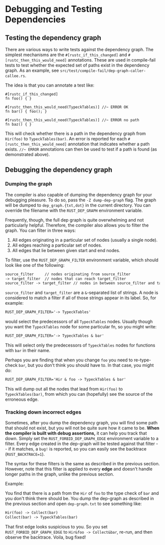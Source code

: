 # Debugging and Testing Dependencies

## Testing the dependency graph

There are various ways to write tests against the dependency graph.
The simplest mechanisms are the `#[rustc_if_this_changed]` and
`#[rustc_then_this_would_need]` annotations. These are used in compile-fail
tests to test whether the expected set of paths exist in the dependency graph.
As an example, see `src/test/compile-fail/dep-graph-caller-callee.rs`.

The idea is that you can annotate a test like:

```rust,ignore
#[rustc_if_this_changed]
fn foo() { }

#[rustc_then_this_would_need(TypeckTables)] //~ ERROR OK
fn bar() { foo(); }

#[rustc_then_this_would_need(TypeckTables)] //~ ERROR no path
fn baz() { }
```

This will check whether there is a path in the dependency graph from `Hir(foo)`
to `TypeckTables(bar)`. An error is reported for each
`#[rustc_then_this_would_need]` annotation that indicates whether a path
exists. `//~ ERROR` annotations can then be used to test if a path is found (as
demonstrated above).

## Debugging the dependency graph

### Dumping the graph

The compiler is also capable of dumping the dependency graph for your
debugging pleasure. To do so, pass the `-Z dump-dep-graph` flag. The
graph will be dumped to `dep_graph.{txt,dot}` in the current
directory.  You can override the filename with the `RUST_DEP_GRAPH`
environment variable.

Frequently, though, the full dep graph is quite overwhelming and not
particularly helpful. Therefore, the compiler also allows you to filter
the graph. You can filter in three ways:

1. All edges originating in a particular set of nodes (usually a single node).
2. All edges reaching a particular set of nodes.
3. All edges that lie between given start and end nodes.

To filter, use the `RUST_DEP_GRAPH_FILTER` environment variable, which should
look like one of the following:

```txt
source_filter     // nodes originating from source_filter
-> target_filter  // nodes that can reach target_filter
source_filter -> target_filter // nodes in between source_filter and target_filter
```

`source_filter` and `target_filter` are a `&`-separated list of strings.
A node is considered to match a filter if all of those strings appear in its
label. So, for example:

```txt
RUST_DEP_GRAPH_FILTER='-> TypeckTables'
```

would select the predecessors of all `TypeckTables` nodes. Usually though you
want the `TypeckTables` node for some particular fn, so you might write:

```txt
RUST_DEP_GRAPH_FILTER='-> TypeckTables & bar'
```

This will select only the predecessors of `TypeckTables` nodes for functions
with `bar` in their name.

Perhaps you are finding that when you change `foo` you need to re-type-check
`bar`, but you don't think you should have to. In that case, you might do:

```txt
RUST_DEP_GRAPH_FILTER='Hir & foo -> TypeckTables & bar'
```

This will dump out all the nodes that lead from `Hir(foo)` to
`TypeckTables(bar)`, from which you can (hopefully) see the source
of the erroneous edge.

### Tracking down incorrect edges

Sometimes, after you dump the dependency graph, you will find some
path that should not exist, but you will not be quite sure how it came
to be. **When the compiler is built with debug assertions,** it can
help you track that down. Simply set the `RUST_FORBID_DEP_GRAPH_EDGE`
environment variable to a filter. Every edge created in the dep-graph
will be tested against that filter -- if it matches, a `bug!` is
reported, so you can easily see the backtrace (`RUST_BACKTRACE=1`).

The syntax for these filters is the same as described in the previous
section. However, note that this filter is applied to every **edge**
and doesn't handle longer paths in the graph, unlike the previous
section.

Example:

You find that there is a path from the `Hir` of `foo` to the type
check of `bar` and you don't think there should be. You dump the
dep-graph as described in the previous section and open `dep-graph.txt`
to see something like:

```txt
Hir(foo) -> Collect(bar)
Collect(bar) -> TypeckTables(bar)
```

That first edge looks suspicious to you. So you set
`RUST_FORBID_DEP_GRAPH_EDGE` to `Hir&foo -> Collect&bar`, re-run, and
then observe the backtrace. Voila, bug fixed!

